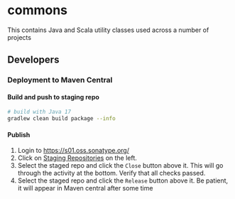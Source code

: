 # commons

This contains Java and Scala utility classes used across a number of projects

## Developers

### Deployment to Maven Central

#### Build and push to staging repo

```bash
# build with Java 17
gradlew clean build package --info
```

#### Publish

1. Login to <https://s01.oss.sonatype.org/>
2. Click on [Staging Repositories](https://s01.oss.sonatype.org/#stagingRepositories) on the left.
3. Select the staged repo and click the `Close` button above it. This will go through the activity at the bottom. Verify that all checks passed.
4. Select the staged repo and click the `Release` button above it. Be patient, it will appear in Maven central after some time
